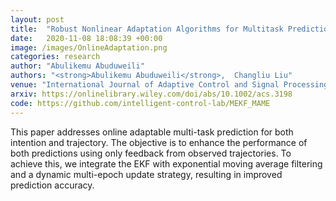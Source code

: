 ```yaml
---
layout: post
title:  "Robust Nonlinear Adaptation Algorithms for Multitask Prediction Networks"
date:   2020-11-08 18:08:39 +00:00
image: /images/OnlineAdaptation.png
categories: research
author: "Abulikemu Abuduweili"
authors: "<strong>Abulikemu Abuduweili</strong>,  Changliu Liu"
venue: "International Journal of Adaptive Control and Signal Processing (ACSP)"
arxiv: https://onlinelibrary.wiley.com/doi/abs/10.1002/acs.3198 
code: https://github.com/intelligent-control-lab/MEKF_MAME
---
```


This paper addresses online adaptable multi-task prediction for both intention and trajectory. 
The objective is to enhance the performance of both predictions using only feedback from observed trajectories. 
To achieve this, we integrate the EKF with exponential moving average filtering and a dynamic multi-epoch update strategy, 
resulting in improved prediction accuracy.